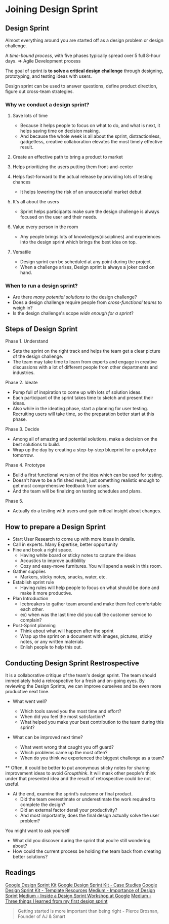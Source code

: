 # Joining Design Sprint

## Design Sprint

Almost everything around you are started off as a design problem or design challenge.

A *time-bound process*, with five phases typically spread over 5 full 8-hour days. => Agile Development process

The goal of sprint is **to solve a critical design challenge** through designing, prototyping, and testing ideas with users.

Design sprint can be used to answer questions, define product direction, figure out cross-team strategies.

### Why we conduct a design sprint?

1. Save lots of time
    - Because it helps people to focus on what to do, and what is next, it helps saving time on decision making.
    - And because the whole week is all about the sprint, distractionless, gadgetless, creative collaboration elevates the most timely effective result.
  
2. Create an effective path to bring a product to market

3. Helps prioritizing the users putting them front-and-center

4. Helps fast-forward to the actual release by providing lots of testing chances
    - It helps lowering the risk of an unsuccessful market debut

5. It's all about the users
    - Sprint helps participants make sure the design challenge is always focused on the user and their needs.

6. Value every person in the room
    - Any people brings lots of knowledges(disciplines) and experiences into the design sprint which brings the best idea on top.

7. Versatile
    - Design sprint can be scheduled at any point during the project.
    - When a challenge arises, Design sprint is always a joker card on hand.

### When to run a design sprint?

- Are there *many potential solutions* to the design challenge?
- Does a design challenge require people from *cross-functional teams* to weigh in?
- Is the design challenge's scope *wide enough for a sprint*?


## Steps of Design Sprint

Phase 1. Understand

- Sets the sprint on the right track and helps the team get a clear picture of the design challenge.
- The team may take time to learn from experts and engage in creative discussions with a lot of different people from other departments and industries.

Phase 2. Ideate

- Pump full of inspiration to come up with lots of solution ideas.
- Each participant of the sprint takes time to sketch and present their ideas.
- Also while in the ideating phase, start a planning for user testing. Recruiting users will take time, so the preparation better start at this phase.

Phase 3. Decide

- Among all of amazing and potential solutions, make a decision on the best solutions to build.
- Wrap up the day by creating a step-by-step blueprint for a prototype tomorrow.

Phase 4. Prototype

- Build a first functional version of the idea which can be used for testing.
- Doesn't have to be a finished result, just something realistic enough to get most comprehensive feedback from users.
- And the team will be finalzing on testing schedules and plans.

Phase 5.

- Actually do a testing with users and gain critical insight about changes.

## How to prepare a Design Sprint

- Start User Research to come up with more ideas in details.
- Call in experts. Many Expertise, better opportunity
- Fine and book a right space.
  - Having white board or sticky notes to capture the ideas
  - Acoustics to improve audiblility
  - Cozy and easy-move furnitures. You will spend a week in this room.
- Gather supplies
  - Markers, sticky notes, snacks, water, etc.
- Establish sprint rule
  - Having rules will help people to focus on what should be done and make it more productive.
- Plan Introduction
  - Icebreakers to gather team around and make them feel comfortable each other.
  - ex) when was the last time did you call the customer service to complain?
- Post-Sprint planning
  - Think about what will happen after the sprint
  - Wrap up the sprint on a document with images, pictures, sticky notes, or any written materials
  - Enlish people to help this out.

## Conducting Design Sprint Restrospective

It is a collaborative critique of the team's design sprint. The team should immediately hold a retrospective for a fresh and on-going eyes. By reviewing the Design Sprints, we can improve ourselves and be even more productive next time.

- What went well?
  - Which tools saved you the most time and effort?
  - When did you feel the most satisfaction?
  - What helped you make your best contribution to the team during this sprint?

- What can be improved next time?
  - What went wrong that caught you off guard?
  - Which problems came up the most often?
  - When do you think we experienced the biggest challenge as a team?

** Often, it could be better to put anonymous sticky notes for sharing improvement ideas to avoid *Groupthink*. It will mask other people's think under that presented idea and the result of retrospective could be not useful.

- At the end, examine the sprint’s outcome or final product.
  - Did the team overestimate or underestimate the work required to complete the design?
  - Did an external factor derail your productivity?
  - And most importantly, does the final design actually solve the user problem?

You might want to ask yourself

- What did you discover during the sprint that you’re still wondering about?
- How could the current process be holding the team back from creating better solutions?

## Readings

[Google Design Sprint Kit](https://designsprintkit.withgoogle.com/)
[Google Design Sprint Kit - Case Studies](https://designsprintkit.withgoogle.com/case-studies)
[Google Design Sprint Kit - Template Resources](https://designsprintkit.withgoogle.com/resources/overview)
[Medium - Importance of Design Sprint](https://uxplanet.org/whats-a-design-sprint-and-why-is-it-important-f7b826651e09)
[Medium - Inside a Design Sprint Workshop at Google](https://medium.com/inkoniq-blog/inside-a-design-sprint-workshop-at-google-3950b1654f2)
[Medium - Three things I learned from my first design sprint](https://uxplanet.org/3-things-i-learned-from-my-first-design-sprint-ed5d2113afad)


>Getting started is more important than being right - Pierce Brosnan, Founder of AJ & Smart